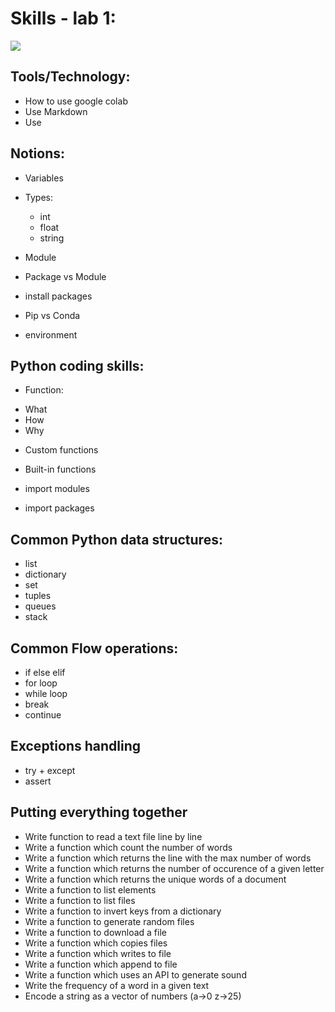 # Skills - lab 1:
![](https://img.shields.io/static/v1?label=LAB&message=1&color=blue)

##  Tools/Technology:
- How to use google colab
- Use Markdown
- Use 

##  Notions:
- Variables
- Types:
  * int
  * float
  * string

- Module
- Package vs Module
- install packages
- Pip vs Conda 
- environment


## Python coding skills:
- Function:
 * What
 * How
 * Why
 
- Custom functions
- Built-in functions

- import modules
- import packages
 

## Common Python data structures:
 - list
 - dictionary
 - set
 - tuples
 - queues
 - stack
  
## Common Flow operations:
  - if else elif
  - for loop
  - while loop
  - break
  - continue
  
## Exceptions handling
  - try + except
  - assert
  
## Putting everything together

 - Write function to read a text file line by line
 - Write a function which count the number of words
 - Write a function which returns the line with the max number of words
 - Write a function which returns the number of occurence of a given letter 
 - Write a function which returns the unique words of a document
 - Write a function to list elements
 - Write a function to list files
 - Write a function to invert keys from a dictionary
 - Write a function to generate random files
 - Write a function to download a file
 - Write a function which copies files
 - Write a function which writes to file
 - Write a function which append to file
 - Write a function which uses an API to generate sound 
 - Write the frequency of a word in a given text
 - Encode a string as a vector of numbers (a->0 z->25) 

 
 
  

  
  
  
 
  
  
